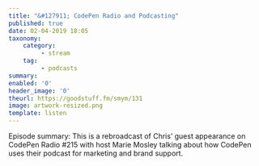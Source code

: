 ```yaml
---
title: "&#127911; CodePen Radio and Podcasting"
published: true
date: 02-04-2019 18:05
taxonomy:
    category:
         - stream
    tag:
         - podcasts
summary:
enabled: '0'
header_image: '0'
theurl: https://goodstuff.fm/smym/131
image: artwork-resized.png
template: listen
---
```

 
Episode summary: This is a rebroadcast of Chris’ guest appearance on CodePen Radio #215 with host Marie Mosley talking about how CodePen uses their podcast for marketing and brand support.
